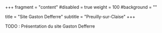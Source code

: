 +++
fragment = "content"
#disabled = true
weight = 100
#background = ""

title = "Site Gaston Defferre"
subtitle = "Preuilly-sur-Claise"
+++

TODO : Présentation du site Gaston Defferre   

<script>window.location.href = "http://maps.google.com/?q=College Gaston Defferre rue de la Croix 37290 Preuilly-sur-Claise";</script>
